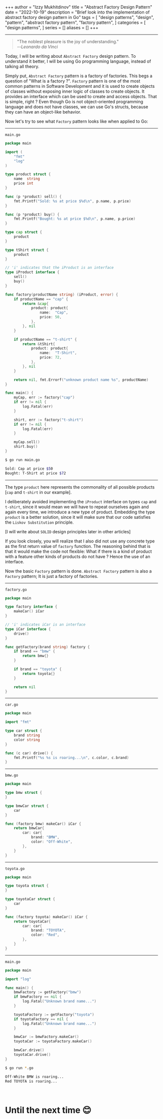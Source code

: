 +++
author = "Izzy Mukhitdinov"
title = "Abstract Factory Design Pattern"
date = "2022-10-19"
description = "Brief look into the implementation of abstract factory design pattern in Go"
tags = [
    "design patterns",
    "design",
    "pattern",
    "abstract factory pattern",
    "factory pattern",
]
categories = [
    "design patterns",
]
series = []
aliases = []
+++

---

> "The noblest pleasure is the joy of understanding."<br>
> --<cite>Leonardo da Vinci</cite>

Today, I will be writing about `Abstract Factory` design pattern. To understand it better, I will be using Go programming language, instead of talking all theory.

Simply put, `Abstract Factory` pattern is a factory of factories. This begs a question of "What is a factory ?". `Factory` pattern is one of the most common patterns in Software Development and it is used to create objects of classes without exposing inner logic of classes to create objects. It provides an interface which can be used to create and access objects. That is simple, right ? Even though Go is not object-oriented programming language and does not have classes, we can use Go's structs, because they can have an object-like behavior.

Now let's try to see what `Factory` pattern looks like when applied to Go:

---
`main.go`

```go
package main

import (
	"fmt"
	"log"
)

type product struct {
	name  string
	price int
}

func (p *product) sell() {
	fmt.Printf("Sold: %s at price $%d\n", p.name, p.price)
}

func (p *product) buy() {
	fmt.Printf("Bought: %s at price $%d\n", p.name, p.price)
}

type cap struct {
	product
}

type tShirt struct {
	product
}

// 'i' indicates that the iProduct is an interface
type iProduct interface {
	sell()
	buy()
}

func factory(productName string) (iProduct, error) {
	if productName == "cap" {
		return &cap{
			product: product{
				name:  "Cap",
				price: 50,
			},
		}, nil
	}

	if productName == "t-shirt" {
		return &tShirt{
			product: product{
				name:  "T-Shirt",
				price: 72,
			},
		}, nil
	}

	return nil, fmt.Errorf("unknown product name %s", productName)
}

func main() {
	myCap, err := factory("cap")
	if err != nil {
		log.Fatal(err)
	}

	shirt, err := factory("t-shirt")
	if err != nil {
		log.Fatal(err)
	}

	myCap.sell()
	shirt.buy()
}

```

```bash
$ go run main.go

Sold: Cap at price $50
Bought: T-Shirt at price $72

```

---

The type `product` here represents the commonality of all possible products [`cap` and `t-shirt` in our example].

I deliberately avoided implementing the `iProduct` interface on types `cap` and `t-shirt`, since it would mean we will have to repeat ourselves again and again
every time, we introduce a new type of product.
Embedding the type `product` is a better solution, since it will make sure that our code satisfies the `Liskov Substitution`
principle.

[I will write about `SOLID` design principles later in other articles] 

If you look closely, you will realize that I also did not use any concrete type as the first return value of `factory` function.
The reasoning behind that is that it would make the code not flexible: What if there is a kind of product with a feature other kinds of products do not have ?
Hence the use of an interface.

Now the basic `Factory` pattern is done. `Abstract Factory` pattern is also a `Factory` pattern; It is just a factory of factories.

---
`factory.go`

```go
package main

type factory interface {
	makeCar() iCar
}

// 'i' indicates iCar is an interface
type iCar interface {
	drive()
}

func getFactory(brand string) factory {
	if brand == "bmw" {
		return bmw{}
	}

	if brand == "toyota" {
		return toyota{}
	}

	return nil
}

```

---
`car.go`

```go
package main

import "fmt"

type car struct {
	brand string
	color string
}

func (c car) drive() {
	fmt.Printf("%s %s is roaring...\n", c.color, c.brand)
}

```

---
`bmw.go`

```go
package main

type bmw struct {
}

type bmwCar struct {
	car
}

func (factory bmw) makeCar() iCar {
	return bmwCar{
		car: car{
			brand: "BMW",
			color: "Off-White",
		},
	}
}

```

---
`toyota.go`

```go
package main

type toyota struct {
}

type toyotaCar struct {
	car
}

func (factory toyota) makeCar() iCar {
	return toyotaCar{
		car: car{
			brand: "TOYOTA",
			color: "Red",
		},
	}
}

```

---
`main.go`

```go
package main

import "log"

func main() {
	bmwFactory := getFactory("bmw")
	if bmwFactory == nil {
		log.Fatal("Unknown brand name...")
	}

	toyotaFactory := getFactory("toyota")
	if toyotaFactory == nil {
		log.Fatal("Unknown brand name...")
	}

	bmwCar := bmwFactory.makeCar()
	toyotaCar := toyotaFactory.makeCar()

	bmwCar.drive()
	toyotaCar.drive()
}

```

```bash
$ go run *.go

Off-White BMW is roaring...
Red TOYOTA is roaring...

```

<br>

# Until the next time <span class="emojify">&#x1F60A;</span>